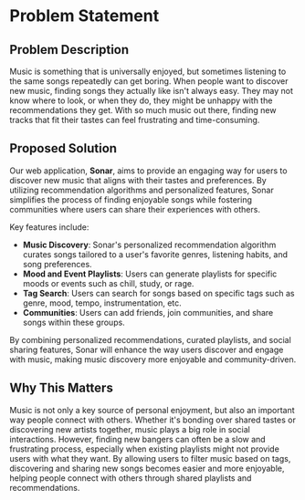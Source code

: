 # Problem Statement

## Problem Description

Music is something that is universally enjoyed, but sometimes listening to the same songs repeatedly can get boring. When people want to discover new music, finding songs they actually like isn't always easy. They may not know where to look, or when they do, they might be unhappy with the recommendations they get. With so much music out there, finding new tracks that fit their tastes can feel frustrating and time-consuming.

## Proposed Solution

Our web application, **Sonar**, aims to provide an engaging way for users to discover new music that aligns with their tastes and preferences. By utilizing recommendation algorithms and personalized features, Sonar simplifies the process of finding enjoyable songs while fostering communities where users can share their experiences with others.

Key features include:

- **Music Discovery**: Sonar's personalized recommendation algorithm curates songs tailored to a user's favorite genres, listening habits, and song preferences.
- **Mood and Event Playlists**: Users can generate playlists for specific moods or events such as chill, study, or rage.
- **Tag Search**: Users can search for songs based on specific tags such as genre, mood, tempo, instrumentation, etc.
- **Communities**: Users can add friends, join communities, and share songs within these groups.

By combining personalized recommendations, curated playlists, and social sharing features, Sonar will enhance the way users discover and engage with music, making music discovery more enjoyable and community-driven.

## Why This Matters

Music is not only a key source of personal enjoyment, but also an important way people connect with others. Whether it's bonding over shared tastes or discovering new artists together, music plays a big role in social interactions. However, finding new bangers can often be a slow and frustrating process, especially when existing playlists might not provide users with what they want. By allowing users to filter music based on tags, discovering and sharing new songs becomes easier and more enjoyable, helping people connect with others through shared playlists and recommendations.
